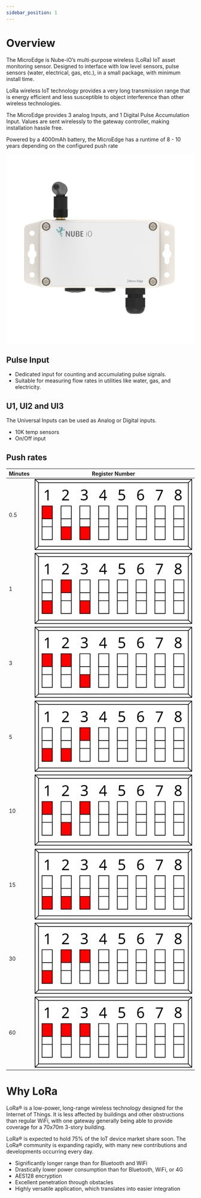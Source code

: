 ```yaml
---
sidebar_position: 1
---
```



# Overview

The MicroEdge is Nube-iO’s multi-purpose wireless (LoRa) IoT asset monitoring sensor.  Designed to interface with low level sensors, pulse sensors (water, electrical, gas, etc.), in a small package, with minimum install time.

LoRa wireless IoT technology provides a very long transmission range that is energy efficient and less susceptible to object interference than other wireless technologies.

The MicroEdge provides 3 analog Inputs, and 1 Digital Pulse Accumulation Input.  Values are sent wirelessly to the gateway controller, making installation hassle free.

Powered by a 4000mAh battery, the MicroEdge has a runtime of 8 - 10 years depending on the configured push rate


![max400px](img/MICROEDGE-Front.png)


## Pulse Input
- Dedicated input for counting and accumulating pulse signals.
- Suitable for measuring flow rates in utilities like water, gas, and electricity.


## U1, UI2 and UI3
The  Universal Inputs can be used as Analog or Digital inputs.
- 10K temp sensors
- On/Off input

## Push rates

| Minutes | Register Number   |
|---------|-------------------| 
| 0.5     | ![max200px](img\dip1.png) |
| 1       | ![max200px](img\dip2.png) |
| 3       | ![max200px](img\dip3.png) |
| 5       | ![max200px](img\dip4.png) |
| 10      | ![max200px](img\dip5.png) |
| 15      | ![max200px](img\dip0.png) | 
| 30      | ![max200px](img\dip6.png) |
| 60      | ![max200px](img\dip7.png) |




# Why LoRa

LoRa® is a low-power, long-range wireless technology designed for the Internet of Things.
It is less affected by buildings and other obstructions than regular WiFi, with one gateway generally being able to provide coverage for a 70x70m 3-story building.

LoRa® is expected to hold 75% of the IoT device market share soon.
The LoRa® community is expanding rapidly, with many new contributions and developments occurring every day.

* Significantly longer range than for Bluetooth and WiFi
* Drastically lower power consumption than for Bluetooth, WiFi, or 4G
* AES128 encryption
* Excellent penetration through obstacles
* Highly versatile application, which translates into easier integration
